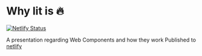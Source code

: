 # Why lit is 🔥

[![Netlify Status](https://api.netlify.com/api/v1/badges/d77f2b2a-a3cb-4d4a-9c63-a6f6114a1c83/deploy-status)](https://app.netlify.com/sites/why-lit-is-lit/deploys)

A presentation regarding Web Components and how they work
Published to [netlify](https://why-lit-is-lit.netlify.app/)
